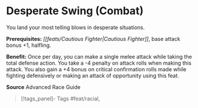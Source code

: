 ﻿---
cssclass: [feats]

---
# Desperate Swing (Combat)

You land your most telling blows in desperate situations.

**Prerequisites:** _[[feats/Cautious Fighter|Cautious Fighter]]_, base attack bonus +1, halfling.

**Benefit:** Once per day, you can make a single melee attack while taking the total defense action. You take a -4 penalty on attack rolls when making this attack. You also gain a +4 bonus on critical confirmation rolls made while fighting defensively or making an attack of opportunity using this feat.

**Source** Advanced Race Guide
>[!tags_panel]- Tags
> #feat/racial, 